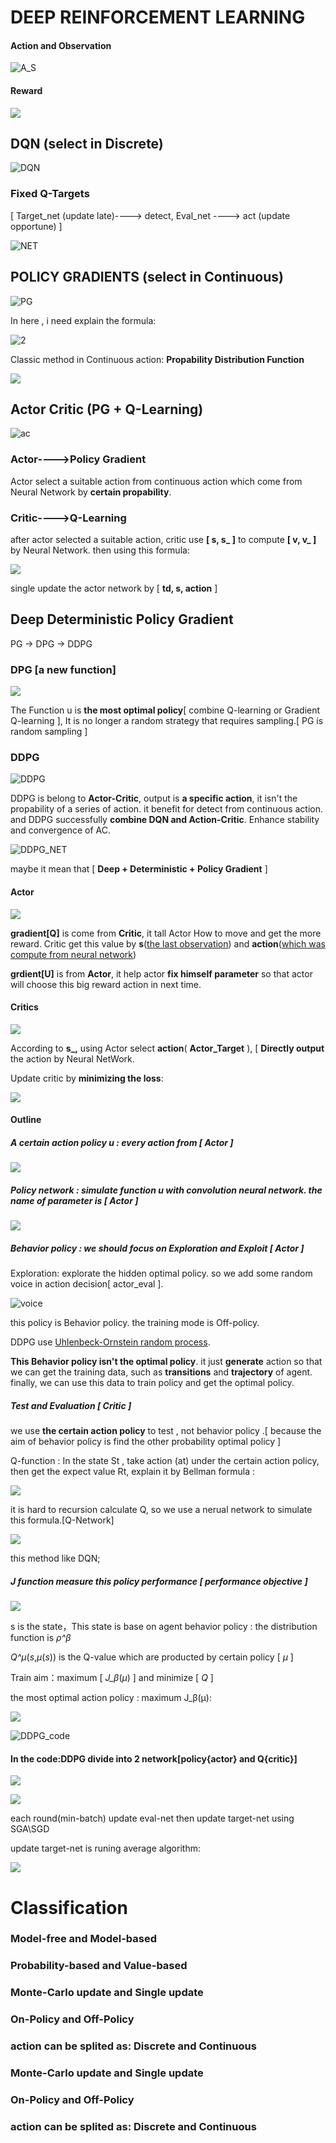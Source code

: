 
# DEEP REINFORCEMENT LEARNING

#### Action and Observation

![A_S](IMG/A_S.jpeg)

#### Reward

![](IMG/1.gif)

## DQN (select in Discrete)

![DQN](IMG/DeepQL.png)

### Fixed Q-Targets 

[ Target_net (update late)----> detect, Eval_net ----> act (update opportune) ]

![NET](IMG/DQN_NET.png)



## POLICY GRADIENTS (select in Continuous)
![PG](IMG/PG.png)

In here , i need explain the formula:

![2](IMG/2.gif)




Classic method in Continuous action: **Propability Distribution Function**

![](IMG/3.gif)

## Actor Critic (PG + Q-Learning)

![ac](IMG/AC.png)

### Actor---->Policy Gradient 

Actor select a suitable action from continuous action which come from Neural Network by **certain propability**.

### Critic---->Q-Learning

after actor selected a suitable action, critic use **[ s, s_ ]** to compute **[ v, v_ ]** by Neural Network. then using this formula:

![](IMG/4.gif)

single update the actor network by [ **td, s, action** ]
## Deep Deterministic Policy Gradient

PG -> DPG -> DDPG

### DPG [a new function]

![](IMG/5.gif)

The Function u is **the most optimal policy**[ combine Q-learning or Gradient Q-learning ],  It is no longer a random strategy that requires sampling.[ PG is random sampling ]

### DDPG

![DDPG](IMG/DDPG.png)

DDPG is belong to **Actor-Critic**, output is **a specific action**, it isn't the propability of a series of action. it benefit for detect from continuous action. and DDPG successfully **combine DQN and Action-Critic**. Enhance stability and convergence of AC. 

![DDPG_NET](IMG/DDPG_NET.png)

maybe it mean that [ **Deep + Deterministic + Policy Gradient** ]

#### Actor

![](IMG/6.gif)

**gradient[Q]** is come from **Critic**, it tall Actor How to move and get the more reward. Critic get this value by **s**(<u>the last observation</u>) and **action**(<u>which was compute from neural network</u>)

**grdient[U]** is from **Actor**, it help actor **fix himself parameter** so that actor will choose this big reward action in next time.

#### Critics

![](IMG/7.gif)

According to **s_,** using Actor select **action**( **Actor_Target** ), [ **Directly output** the action by Neural NetWork.

Update critic by **minimizing the loss**: 

![](IMG/8.gif)

#### Outline

##### A certain action policy u : every action from [ Actor ]

![](IMG/9.gif)

##### Policy network : simulate function u with convolution neural network. the name of parameter is  [ Actor ]

![](IMG/10.gif)

##### Behavior policy :  we should focus on Exploration and **Exploit**   [ Actor ]

Exploration: explorate the hidden optimal policy. so we add some random voice in action decision[ actor_eval ].

![voice](IMG/DDPG_VOICE.jpeg)

this policy is Behavior policy. the training mode is Off-policy.

DDPG use [Uhlenbeck-Ornstein random process](https://en.wikipedia.org/wiki/Ornstein%E2%80%93Uhlenbeck_process). 

**This Behavior policy isn't  the optimal policy**. it just **generate** action so that we can get the training data, such as **transitions** and **trajectory** of agent. finally, we can use this data to train policy and get the optimal policy. 

##### Test and Evaluation [ Critic ]

we use **the certain action policy** to test , not behavior policy .[ because the aim of behavior policy is find the other probability optimal policy ]

Q-function : In the state St , take action (at) under the certain action policy, then get the expect value Rt, explain it by Bellman formula :



![](IMG/11.gif)

it is hard to recursion calculate Q, so we use a nerual network to simulate this formula.[Q-Network]

![](IMG/12.gif)

this method like DQN;

##### J function measure this policy performance [ performance objective ]

![](IMG/13.gif)

s is the state，This state is base on agent behavior policy : the distribution function is *ρ^β*

*Q^μ*(*s*,*μ*(*s*)) is the Q-value which are producted by certain policy [ *μ* ] 

Train aim：maximum [ *J_β*(*μ*) ] and minimize [ *Q* ]

the most optimal action policy : maximum J_β(μ):

![](IMG/14.gif)

![DDPG_code](IMG/DDPG_CODE.jpeg)

#### In the code:DDPG divide into 2 network[policy{actor} and Q{critic}]

![](IMG/15.gif)



![](IMG/16.gif)

each round(min-batch) update eval-net then update target-net using SGA\SGD

update target-net is runing average algorithm:

![](IMG/17.gif)

# Classification

### Model-free  and Model-based

### Probability-based and Value-based

### Monte-Carlo update and Single update

### On-Policy and Off-Policy

### action can be splited as: Discrete and Continuous

### Monte-Carlo update and Single update

### On-Policy and Off-Policy

### action can be splited as: Discrete and Continuous